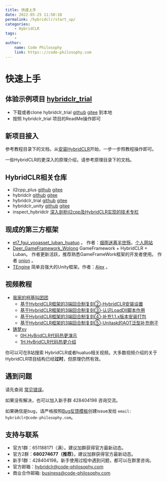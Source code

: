 ```yaml
---
title: 快速上手
date: 2022-05-25 11:50:18
permalink: /hybridclr/start_up/
categories:
    - HybridCLR
tags:
    -
author:
    name: Code Philosophy
    link: https:://code-philosophy.com
---
```


# 快速上手

## 体验示例项目 [hybridclr_trial](https://github.com/focus-creative-games/hybridclr_trial)

- 下载或者clone hybridclr_trial [github](https://github.com/focus-creative-games/hybridclr_trial) [gitee](https://gitee.com/focus-creative-games/hybridclr) 到本地
- 按照 hybridclr_trial 项目的ReadMe操作即可

## 新项目接入

参考教程目录下的文档，从[安装HybridCLR](/hybridclr/install/)开始，一步一步照教程操作即可。

一些HybridCLR的更深入的原理介绍，请参考原理目录下的文档。

## HybridCLR相关仓库

- il2cpp_plus [github](https://github.com/focus-creative-games/il2cpp_plus) [gitee](https://gitee.com/focus-creative-games/il2cpp_plus)
- hybridclr [github](https://github.com/focus-creative-games/hybridclr) [gitee](https://gitee.com/focus-creative-games/hybridclr)
- hybridclr_trial [github](https://github.com/focus-creative-games/hybridclr_trial) [gitee](https://gitee.com/focus-creative-games/hybridclr_trial)
- hybridclr_unity [github](https://github.com/focus-creative-games/hybridclr_unity) [gitee](https://gitee.com/focus-creative-games/hybridclr_unity)
- inspect_hybridclr  [深入剖析il2cpp及HybridCLR实现的技术专栏](https://github.com/focus-creative-games/inspect_hybridclr)

## 现成的第三方框架

- [et7_fgui_yooasset_luban_huatuo](https://github.com/wqaetly/ET/tree/et7_fgui_yooasset_luban_huatuo) 。 作者：[烟雨迷离半世殇](https://github.com/wqaetly)，[个人网站](https://www.lfzxb.top/)
- [Deer_GameFramework_Wolong](https://github.com/It-Life/Deer_GameFramework_Wolong) GameFramework + HybridCLR + Luban。 作者更新活跃，推荐熟悉GameFrameWork框架的开发者使用。 作者 [onion](https://github.com/It-Life) 。
- [TEngine](https://github.com/ALEXTANGXIAO/TEngine) 简单且强大的Unity框架。作者：[Alex](https://github.com/ALEXTANGXIAO) 。

## 视频教程

- [我家的柯基叫团团](https://space.bilibili.com/403513107)
  - [基于HybridCLR框架的3端回合制复刻②-HybridCLR安装设置](https://www.bilibili.com/video/BV1q841177SZ/)
  - [基于HybridCLR框架的3端回合制复刻③-认识LoadDll脚本作用](https://www.bilibili.com/video/BV1z24y117xD/)
  - [基于HybridCLR框架的3端回合制复刻④-补充1.1.x版本安装打包](https://www.bilibili.com/video/BV1XW4y1p7yK/)
  - [基于HybridCLR框架的3端回合制复刻⑤-Unitask的AOT泛型补充例子](https://www.bilibili.com/video/BV1Wd4y1s7Bb/)
- [铸梦xy](https://space.bilibili.com/238170735)
  - [0H.HyBridCLR代码热更演示](https://www.bilibili.com/video/BV1AD4y1e756/)
  - [1H.HyBridCLR代码热更介绍](https://www.bilibili.com/video/BV1jK41197SW/)

你可以可在B站搜索 HybridCLR或者huatuo相关视频。大多数视频介绍的关于HybridCLR项目结构已经**过时**，但原理仍然有效。

## 遇到问题

请先查阅 [常见错误](/hybridclr/common_errors/)。

如果没有解决，也可以加入新手群 428404198 咨询交流。

如果确信是bug，请严格按照[Bug反馈模板](/hybridclr/bug_reporter/)创建issue发给 `email: hybridclr@code-philosophy.com`。

## 支持与联系

- 官方1群：651188171（满）。建议加群获得官方最新动态。
- 官方2群：**680274677（推荐）**。建议加群获得官方最新动态。
- 新手1群：428404198。新手使用过程中遇到问题，都可以在群里咨询。
- 官方邮箱：hybridclr@code-philosophy.com
- 商业合作邮箱: business@code-philosophy.com
